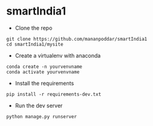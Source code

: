 # smartIndia1


- Clone the repo
``` 
git clone https://github.com/mananpoddar/smartIndia1
cd smartIndia1/mysite
```
- Create a virtualenv with anaconda
```
conda create -n yourvenvname
conda activate yourvenvname
```

- Install the requirements
```
pip install -r requirements-dev.txt
```

- Run the dev server
```
python manage.py runserver
```
